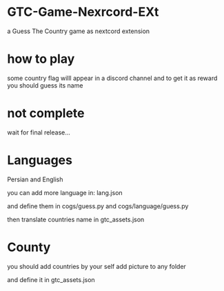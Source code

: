 # GTC-Game-Nexrcord-EXt
a Guess The Country game as nextcord extension

# how to play
some country flag willl appear
in a discord channel
and to get it as reward
you should guess its name

# not complete
wait for final release...


# Languages
Persian and English

you can add more language
in:
lang.json

and define them in cogs/guess.py and cogs/language/guess.py

then translate countries name in gtc_assets.json

# County
you should add countries by your self
add picture to any folder

and define it in gtc_assets.json
